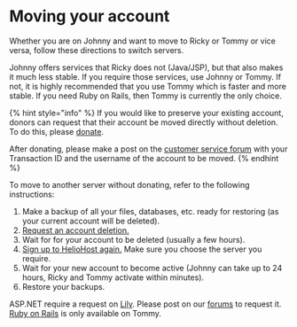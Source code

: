 # Moving your account

Whether you are on Johnny and want to move to Ricky or Tommy or vice versa, follow these directions to switch servers.

Johnny offers services that Ricky does not \(Java/JSP\), but that also makes it much less stable. If you require those services, use Johnny or Tommy. If not, it is highly recommended that you use Tommy which is faster and more stable. If you need Ruby on Rails, then Tommy is currently the only choice.

{% hint style="info" %}
If you would like to preserve your existing account, donors can request that their account be moved directly without deletion. To do this, please [donate](https://www.heliohost.org/donate/).

After donating, please make a post on the [customer service forum](https://www.helionet.org/index/forum/45-customer-service/) with your Transaction ID and the username of the account to be moved.
{% endhint %}

To move to another server without donating, refer to the following instructions:

1. Make a backup of all your files, databases, etc. ready for restoring \(as your current account will be deleted\).
2. [Request an account deletion.](http://www.heliohost.org/classic/support/scripts/delete)
3. Wait for for your account to be deleted \(usually a few hours\).
4. [Sign up to HelioHost again.](https://www.heliohost.org/signup/) Make sure you choose the server you require.
5. Wait for your new account to become active \(Johnny can take up to 24 hours, Ricky and Tommy activate within minutes\).
6. Restore your backups.

ASP.NET require a request on [Lily](../servers/virtual/lily.md). Please post on our [forums](https://www.helionet.org/index/forum/45-customer-service/) to request it. [Ruby on Rails](../tutorials/ror.md) is only available on Tommy.

